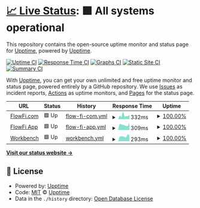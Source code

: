 # [📈 Live Status](https://upptime.github.io/upptime): <!--live status--> **🟩 All systems operational**

This repository contains the open-source uptime monitor and status page for [Upptime](https://upptime.js.org), powered by [Upptime](https://github.com/upptime/upptime).

[![Uptime CI](https://github.com/flow-finance/lighthouse/workflows/Uptime%20CI/badge.svg)](https://github.com/flow-finance/lighthouse/actions?query=workflow%3A%22Uptime+CI%22)
[![Response Time CI](https://github.com/flow-finance/lighthouse/workflows/Response%20Time%20CI/badge.svg)](https://github.com/flow-finance/lighthouse/actions?query=workflow%3A%22Response+Time+CI%22)
[![Graphs CI](https://github.com/flow-finance/lighthouse/workflows/Graphs%20CI/badge.svg)](https://github.com/flow-finance/lighthouse/actions?query=workflow%3A%22Graphs+CI%22)
[![Static Site CI](https://github.com/flow-finance/lighthouse/workflows/Static%20Site%20CI/badge.svg)](https://github.com/flow-finance/lighthouse/actions?query=workflow%3A%22Static+Site+CI%22)
[![Summary CI](https://github.com/flow-finance/lighthouse/workflows/Summary%20CI/badge.svg)](https://github.com/flow-finance/lighthouse/actions?query=workflow%3A%22Summary+CI%22)

With [Upptime](https://upptime.js.org), you can get your own unlimited and free uptime monitor and status page, powered entirely by a GitHub repository. We use [Issues](https://github.com/upptime/upptime/issues) as incident reports, [Actions](https://github.com/flow-finance/lighthouse/actions) as uptime monitors, and [Pages](https://upptime.github.io/upptime) for the status page.

<!--start: status pages-->
<!-- This summary is generated by Upptime (https://github.com/upptime/upptime) -->
<!-- Do not edit this manually, your changes will be overwritten -->
<!-- prettier-ignore -->
| URL | Status | History | Response Time | Uptime |
| --- | ------ | ------- | ------------- | ------ |
| <img alt="" src="https://icons.duckduckgo.com/ip3/www.flowfi.com.ico" height="13"> [FlowFi.com](https://www.flowfi.com) | 🟩 Up | [flow-fi-com.yml](https://github.com/flow-finance/lighthouse/commits/HEAD/history/flow-fi-com.yml) | <details><summary><img alt="Response time graph" src="./graphs/flow-fi-com/response-time-week.png" height="20"> 332ms</summary><br><a href="https://flow-finance.github.io/lighthouse/history/flow-fi-com"><img alt="Response time 337" src="https://img.shields.io/endpoint?url=https%3A%2F%2Fraw.githubusercontent.com%2Fflow-finance%2Flighthouse%2FHEAD%2Fapi%2Fflow-fi-com%2Fresponse-time.json"></a><br><a href="https://flow-finance.github.io/lighthouse/history/flow-fi-com"><img alt="24-hour response time 262" src="https://img.shields.io/endpoint?url=https%3A%2F%2Fraw.githubusercontent.com%2Fflow-finance%2Flighthouse%2FHEAD%2Fapi%2Fflow-fi-com%2Fresponse-time-day.json"></a><br><a href="https://flow-finance.github.io/lighthouse/history/flow-fi-com"><img alt="7-day response time 332" src="https://img.shields.io/endpoint?url=https%3A%2F%2Fraw.githubusercontent.com%2Fflow-finance%2Flighthouse%2FHEAD%2Fapi%2Fflow-fi-com%2Fresponse-time-week.json"></a><br><a href="https://flow-finance.github.io/lighthouse/history/flow-fi-com"><img alt="30-day response time 337" src="https://img.shields.io/endpoint?url=https%3A%2F%2Fraw.githubusercontent.com%2Fflow-finance%2Flighthouse%2FHEAD%2Fapi%2Fflow-fi-com%2Fresponse-time-month.json"></a><br><a href="https://flow-finance.github.io/lighthouse/history/flow-fi-com"><img alt="1-year response time 337" src="https://img.shields.io/endpoint?url=https%3A%2F%2Fraw.githubusercontent.com%2Fflow-finance%2Flighthouse%2FHEAD%2Fapi%2Fflow-fi-com%2Fresponse-time-year.json"></a></details> | <details><summary><a href="https://flow-finance.github.io/lighthouse/history/flow-fi-com">100.00%</a></summary><a href="https://flow-finance.github.io/lighthouse/history/flow-fi-com"><img alt="All-time uptime 100.00%" src="https://img.shields.io/endpoint?url=https%3A%2F%2Fraw.githubusercontent.com%2Fflow-finance%2Flighthouse%2FHEAD%2Fapi%2Fflow-fi-com%2Fuptime.json"></a><br><a href="https://flow-finance.github.io/lighthouse/history/flow-fi-com"><img alt="24-hour uptime 100.00%" src="https://img.shields.io/endpoint?url=https%3A%2F%2Fraw.githubusercontent.com%2Fflow-finance%2Flighthouse%2FHEAD%2Fapi%2Fflow-fi-com%2Fuptime-day.json"></a><br><a href="https://flow-finance.github.io/lighthouse/history/flow-fi-com"><img alt="7-day uptime 100.00%" src="https://img.shields.io/endpoint?url=https%3A%2F%2Fraw.githubusercontent.com%2Fflow-finance%2Flighthouse%2FHEAD%2Fapi%2Fflow-fi-com%2Fuptime-week.json"></a><br><a href="https://flow-finance.github.io/lighthouse/history/flow-fi-com"><img alt="30-day uptime 100.00%" src="https://img.shields.io/endpoint?url=https%3A%2F%2Fraw.githubusercontent.com%2Fflow-finance%2Flighthouse%2FHEAD%2Fapi%2Fflow-fi-com%2Fuptime-month.json"></a><br><a href="https://flow-finance.github.io/lighthouse/history/flow-fi-com"><img alt="1-year uptime 100.00%" src="https://img.shields.io/endpoint?url=https%3A%2F%2Fraw.githubusercontent.com%2Fflow-finance%2Flighthouse%2FHEAD%2Fapi%2Fflow-fi-com%2Fuptime-year.json"></a></details>
| <img alt="" src="https://icons.duckduckgo.com/ip3/app.flowfi.com.ico" height="13"> [FlowFi App](https://app.flowfi.com) | 🟩 Up | [flow-fi-app.yml](https://github.com/flow-finance/lighthouse/commits/HEAD/history/flow-fi-app.yml) | <details><summary><img alt="Response time graph" src="./graphs/flow-fi-app/response-time-week.png" height="20"> 309ms</summary><br><a href="https://flow-finance.github.io/lighthouse/history/flow-fi-app"><img alt="Response time 318" src="https://img.shields.io/endpoint?url=https%3A%2F%2Fraw.githubusercontent.com%2Fflow-finance%2Flighthouse%2FHEAD%2Fapi%2Fflow-fi-app%2Fresponse-time.json"></a><br><a href="https://flow-finance.github.io/lighthouse/history/flow-fi-app"><img alt="24-hour response time 324" src="https://img.shields.io/endpoint?url=https%3A%2F%2Fraw.githubusercontent.com%2Fflow-finance%2Flighthouse%2FHEAD%2Fapi%2Fflow-fi-app%2Fresponse-time-day.json"></a><br><a href="https://flow-finance.github.io/lighthouse/history/flow-fi-app"><img alt="7-day response time 309" src="https://img.shields.io/endpoint?url=https%3A%2F%2Fraw.githubusercontent.com%2Fflow-finance%2Flighthouse%2FHEAD%2Fapi%2Fflow-fi-app%2Fresponse-time-week.json"></a><br><a href="https://flow-finance.github.io/lighthouse/history/flow-fi-app"><img alt="30-day response time 318" src="https://img.shields.io/endpoint?url=https%3A%2F%2Fraw.githubusercontent.com%2Fflow-finance%2Flighthouse%2FHEAD%2Fapi%2Fflow-fi-app%2Fresponse-time-month.json"></a><br><a href="https://flow-finance.github.io/lighthouse/history/flow-fi-app"><img alt="1-year response time 318" src="https://img.shields.io/endpoint?url=https%3A%2F%2Fraw.githubusercontent.com%2Fflow-finance%2Flighthouse%2FHEAD%2Fapi%2Fflow-fi-app%2Fresponse-time-year.json"></a></details> | <details><summary><a href="https://flow-finance.github.io/lighthouse/history/flow-fi-app">100.00%</a></summary><a href="https://flow-finance.github.io/lighthouse/history/flow-fi-app"><img alt="All-time uptime 100.00%" src="https://img.shields.io/endpoint?url=https%3A%2F%2Fraw.githubusercontent.com%2Fflow-finance%2Flighthouse%2FHEAD%2Fapi%2Fflow-fi-app%2Fuptime.json"></a><br><a href="https://flow-finance.github.io/lighthouse/history/flow-fi-app"><img alt="24-hour uptime 100.00%" src="https://img.shields.io/endpoint?url=https%3A%2F%2Fraw.githubusercontent.com%2Fflow-finance%2Flighthouse%2FHEAD%2Fapi%2Fflow-fi-app%2Fuptime-day.json"></a><br><a href="https://flow-finance.github.io/lighthouse/history/flow-fi-app"><img alt="7-day uptime 100.00%" src="https://img.shields.io/endpoint?url=https%3A%2F%2Fraw.githubusercontent.com%2Fflow-finance%2Flighthouse%2FHEAD%2Fapi%2Fflow-fi-app%2Fuptime-week.json"></a><br><a href="https://flow-finance.github.io/lighthouse/history/flow-fi-app"><img alt="30-day uptime 100.00%" src="https://img.shields.io/endpoint?url=https%3A%2F%2Fraw.githubusercontent.com%2Fflow-finance%2Flighthouse%2FHEAD%2Fapi%2Fflow-fi-app%2Fuptime-month.json"></a><br><a href="https://flow-finance.github.io/lighthouse/history/flow-fi-app"><img alt="1-year uptime 100.00%" src="https://img.shields.io/endpoint?url=https%3A%2F%2Fraw.githubusercontent.com%2Fflow-finance%2Flighthouse%2FHEAD%2Fapi%2Fflow-fi-app%2Fuptime-year.json"></a></details>
| <img alt="" src="https://icons.duckduckgo.com/ip3/alpha.workbench.flowfi.com.ico" height="13"> [Workbench](https://alpha.workbench.flowfi.com) | 🟩 Up | [workbench.yml](https://github.com/flow-finance/lighthouse/commits/HEAD/history/workbench.yml) | <details><summary><img alt="Response time graph" src="./graphs/workbench/response-time-week.png" height="20"> 293ms</summary><br><a href="https://flow-finance.github.io/lighthouse/history/workbench"><img alt="Response time 338" src="https://img.shields.io/endpoint?url=https%3A%2F%2Fraw.githubusercontent.com%2Fflow-finance%2Flighthouse%2FHEAD%2Fapi%2Fworkbench%2Fresponse-time.json"></a><br><a href="https://flow-finance.github.io/lighthouse/history/workbench"><img alt="24-hour response time 455" src="https://img.shields.io/endpoint?url=https%3A%2F%2Fraw.githubusercontent.com%2Fflow-finance%2Flighthouse%2FHEAD%2Fapi%2Fworkbench%2Fresponse-time-day.json"></a><br><a href="https://flow-finance.github.io/lighthouse/history/workbench"><img alt="7-day response time 293" src="https://img.shields.io/endpoint?url=https%3A%2F%2Fraw.githubusercontent.com%2Fflow-finance%2Flighthouse%2FHEAD%2Fapi%2Fworkbench%2Fresponse-time-week.json"></a><br><a href="https://flow-finance.github.io/lighthouse/history/workbench"><img alt="30-day response time 338" src="https://img.shields.io/endpoint?url=https%3A%2F%2Fraw.githubusercontent.com%2Fflow-finance%2Flighthouse%2FHEAD%2Fapi%2Fworkbench%2Fresponse-time-month.json"></a><br><a href="https://flow-finance.github.io/lighthouse/history/workbench"><img alt="1-year response time 338" src="https://img.shields.io/endpoint?url=https%3A%2F%2Fraw.githubusercontent.com%2Fflow-finance%2Flighthouse%2FHEAD%2Fapi%2Fworkbench%2Fresponse-time-year.json"></a></details> | <details><summary><a href="https://flow-finance.github.io/lighthouse/history/workbench">100.00%</a></summary><a href="https://flow-finance.github.io/lighthouse/history/workbench"><img alt="All-time uptime 100.00%" src="https://img.shields.io/endpoint?url=https%3A%2F%2Fraw.githubusercontent.com%2Fflow-finance%2Flighthouse%2FHEAD%2Fapi%2Fworkbench%2Fuptime.json"></a><br><a href="https://flow-finance.github.io/lighthouse/history/workbench"><img alt="24-hour uptime 100.00%" src="https://img.shields.io/endpoint?url=https%3A%2F%2Fraw.githubusercontent.com%2Fflow-finance%2Flighthouse%2FHEAD%2Fapi%2Fworkbench%2Fuptime-day.json"></a><br><a href="https://flow-finance.github.io/lighthouse/history/workbench"><img alt="7-day uptime 100.00%" src="https://img.shields.io/endpoint?url=https%3A%2F%2Fraw.githubusercontent.com%2Fflow-finance%2Flighthouse%2FHEAD%2Fapi%2Fworkbench%2Fuptime-week.json"></a><br><a href="https://flow-finance.github.io/lighthouse/history/workbench"><img alt="30-day uptime 100.00%" src="https://img.shields.io/endpoint?url=https%3A%2F%2Fraw.githubusercontent.com%2Fflow-finance%2Flighthouse%2FHEAD%2Fapi%2Fworkbench%2Fuptime-month.json"></a><br><a href="https://flow-finance.github.io/lighthouse/history/workbench"><img alt="1-year uptime 100.00%" src="https://img.shields.io/endpoint?url=https%3A%2F%2Fraw.githubusercontent.com%2Fflow-finance%2Flighthouse%2FHEAD%2Fapi%2Fworkbench%2Fuptime-year.json"></a></details>

<!--end: status pages-->

[**Visit our status website →**](https://upptime.github.io/upptime)

## 📄 License

- Powered by: [Upptime](https://github.com/upptime/upptime)
- Code: [MIT](./LICENSE) © [Upptime](https://upptime.js.org)
- Data in the `./history` directory: [Open Database License](https://opendatacommons.org/licenses/odbl/1-0/)
